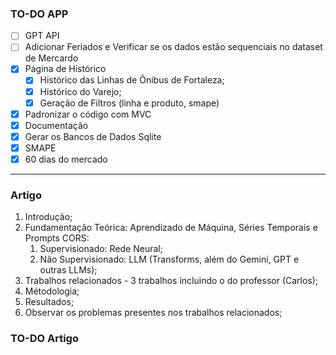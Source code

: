### TO-DO APP

* [ ] GPT API
* [ ] Adicionar Feriados e Verificar se os dados estão sequenciais no dataset de Mercardo
* [X] Página de Histórico
  * [X] Histórico das Linhas de Ônibus de Fortaleza;
  * [X] Histórico do Varejo;
  * [X] Geração de Filtros (linha e produto, smape)
* [X] Padronizar o código com MVC
* [X] Documentação
* [X] Gerar os Bancos de Dados Sqlite
* [X] SMAPE
* [X] 60 dias do mercado

---

### Artigo

1. Introdução;
2. Fundamentação Teórica: Aprendizado de Máquina, Séries Temporais e Prompts CORS:
   1. Supervisionado: Rede Neural;
   2. Não Supervisionado:  LLM (Transforms, além do Gemini, GPT e outras LLMs);
3. Trabalhos relacionados - 3 trabalhos incluindo o do professor (Carlos);
4. Métodologia;
5. Resultados;
6. Observar os problemas presentes nos trabalhos relacionados;

### TO-DO Artigo

